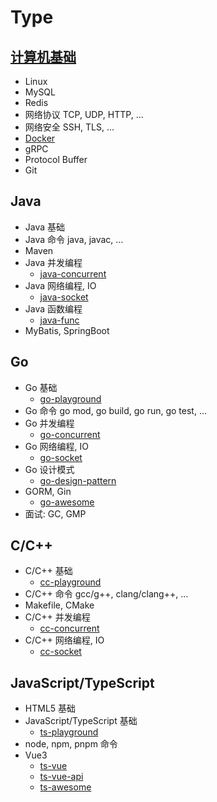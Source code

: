 # Type

## [计算机基础](https://161043261.github.io/)

- Linux
- MySQL
- Redis
- 网络协议 TCP, UDP, HTTP, ...
- 网络安全 SSH, TLS, ...
- [Docker](./docker/)
- gRPC
- Protocol Buffer
- Git

## Java

- Java 基础
- Java 命令 java, javac, ...
- Maven
- Java 并发编程
  - [java-concurrent](./java-concurrent/)
- Java 网络编程, IO
  - [java-socket](./java-socket)
- Java 函数编程
  - [java-func](./java-func/)
- MyBatis, SpringBoot

## Go

- Go 基础
  - [go-playground](./go-playground/)
- Go 命令 go mod, go build, go run, go test, ...
- Go 并发编程
  - [go-concurrent](./go-concurrent/)
- Go 网络编程, IO
  - [go-socket](./go-socket/)
- Go 设计模式
  - [go-design-pattern](./go-design-pattern/)
- GORM, Gin
  - [go-awesome](./go-awesome/)
- 面试: GC, GMP

## C/C++

- C/C++ 基础
  - [cc-playground](./cc-playground/)
- C/C++ 命令 gcc/g++, clang/clang++, ...
- Makefile, CMake
- C/C++ 并发编程
  - [cc-concurrent](./cc-concurrent/)
- C/C++ 网络编程, IO
  - [cc-socket](./cc-socket/)

## JavaScript/TypeScript

- HTML5 基础
- JavaScript/TypeScript 基础
  - [ts-playground](./ts-playground/)
- node, npm, pnpm 命令
- Vue3
  - [ts-vue](./ts-vue/)
  - [ts-vue-api](./ts-vue-api/)
  - [ts-awesome](./ts-awesome/)
